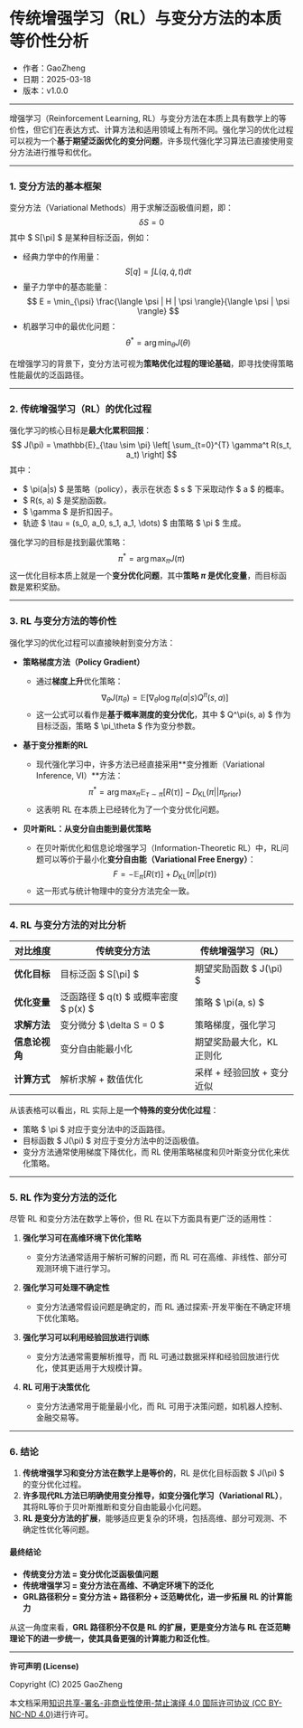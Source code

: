 # **传统增强学习（RL）与变分方法的本质等价性分析**

- 作者：GaoZheng
- 日期：2025-03-18
- 版本：v1.0.0

---

增强学习（Reinforcement Learning, RL）与变分方法在本质上具有数学上的等价性，但它们在表达方式、计算方法和适用领域上有所不同。强化学习的优化过程可以视为一个**基于期望泛函优化的变分问题**，许多现代强化学习算法已直接使用变分方法进行推导和优化。

---

### **1. 变分方法的基本框架**
变分方法（Variational Methods）用于求解泛函极值问题，即：
$$
\delta S = 0
$$
其中 $ S[\pi] $ 是某种目标泛函，例如：
- 经典力学中的作用量：
  $$
  S[q] = \int L(q, \dot{q}, t) dt
  $$
- 量子力学中的基态能量：
  $$
  E = \min_{\psi} \frac{\langle \psi | H | \psi \rangle}{\langle \psi | \psi \rangle}
  $$
- 机器学习中的最优化问题：
  $$
  \theta^* = \arg\min_{\theta} J(\theta)
  $$

在增强学习的背景下，变分方法可视为**策略优化过程的理论基础**，即寻找使得策略性能最优的泛函路径。

---

### **2. 传统增强学习（RL）的优化过程**
强化学习的核心目标是**最大化累积回报**：
$$
J(\pi) = \mathbb{E}_{\tau \sim \pi} \left[ \sum_{t=0}^{T} \gamma^t R(s_t, a_t) \right]
$$
其中：
- $ \pi(a|s) $ 是策略（policy），表示在状态 $ s $ 下采取动作 $ a $ 的概率。
- $ R(s, a) $ 是奖励函数。
- $ \gamma $ 是折扣因子。
- 轨迹 $ \tau = (s_0, a_0, s_1, a_1, \dots) $ 由策略 $ \pi $ 生成。

强化学习的目标是找到最优策略：
$$
\pi^* = \arg\max_{\pi} J(\pi)
$$
这一优化目标本质上就是一个**变分优化问题**，其中**策略 $\pi$ 是优化变量**，而目标函数是累积奖励。

---

### **3. RL 与变分方法的等价性**
强化学习的优化过程可以直接映射到变分方法：
- **策略梯度方法（Policy Gradient）**
  - 通过**梯度上升**优化策略：
    $$
    \nabla_\theta J(\pi_\theta) = \mathbb{E} \left[ \nabla_\theta \log \pi_\theta(a|s) Q^\pi(s, a) \right]
    $$
  - 这一公式可以看作是**基于概率测度的变分优化**，其中 $ Q^\pi(s, a) $ 作为目标泛函，策略 $ \pi_\theta $ 作为变分参数。

- **基于变分推断的RL**
  - 现代强化学习中，许多方法已经直接采用**变分推断（Variational Inference, VI）**方法：
    $$
    \pi^* = \arg\max_{\pi} \mathbb{E}_{\tau \sim \pi} \left[ R(\tau) \right] - D_{\text{KL}}(\pi || \pi_{\text{prior}})
    $$
  - 这表明 RL 在本质上已经转化为了一个变分优化问题。

- **贝叶斯RL：从变分自由能到最优策略**
  - 在贝叶斯优化和信息论增强学习（Information-Theoretic RL）中，RL问题可以等价于最小化**变分自由能（Variational Free Energy）**：
    $$
    F = -\mathbb{E}_{\pi} [ R(\tau) ] + D_{\text{KL}}(\pi || p(\tau))
    $$
  - 这一形式与统计物理中的变分方法完全一致。

---

### **4. RL 与变分方法的对比分析**
| **对比维度** | **传统变分方法** | **传统增强学习（RL）** |
|-------------|----------------|----------------|
| **优化目标** | 目标泛函 $ S[\pi] $ | 期望奖励函数 $ J(\pi) $ |
| **优化变量** | 泛函路径 $ q(t) $ 或概率密度 $ p(x) $ | 策略 $ \pi(a, s) $ |
| **求解方法** | 变分微分 $ \delta S = 0 $ | 策略梯度，强化学习 |
| **信息论视角** | 变分自由能最小化 | 期望奖励最大化，KL 正则化 |
| **计算方式** | 解析求解 + 数值优化 | 采样 + 经验回放 + 变分近似 |

从该表格可以看出，RL 实际上是**一个特殊的变分优化过程**：
- 策略 $ \pi $ 对应于变分法中的泛函路径。
- 目标函数 $ J(\pi) $ 对应于变分方法中的泛函极值。
- 变分方法通常使用梯度下降优化，而 RL 使用策略梯度和贝叶斯变分优化来优化策略。

---

### **5. RL 作为变分方法的泛化**
尽管 RL 和变分方法在数学上等价，但 RL 在以下方面具有更广泛的适用性：
1. **强化学习可在高维环境下优化策略**
   - 变分方法通常适用于解析可解的问题，而 RL 可在高维、非线性、部分可观测环境下进行学习。
  
2. **强化学习可处理不确定性**
   - 变分方法通常假设问题是确定的，而 RL 通过探索-开发平衡在不确定环境下优化策略。

3. **强化学习可以利用经验回放进行训练**
   - 变分方法通常需要解析推导，而 RL 可通过数据采样和经验回放进行优化，使其更适用于大规模计算。

4. **RL 可用于决策优化**
   - 变分方法通常用于能量最小化，而 RL 可用于决策问题，如机器人控制、金融交易等。

---

### **6. 结论**
1. **传统增强学习和变分方法在数学上是等价的**，RL 是优化目标函数 $ J(\pi) $ 的变分优化过程。
2. **许多现代RL方法已明确使用变分推导，如变分强化学习（Variational RL）**，其将RL等价于贝叶斯推断和变分自由能最小化问题。
3. **RL 是变分方法的扩展**，能够适应更复杂的环境，包括高维、部分可观测、不确定性优化等问题。

#### **最终结论**
- **传统变分方法 = 变分优化泛函极值问题**
- **传统增强学习 = 变分方法在高维、不确定环境下的泛化**
- **GRL路径积分 = 变分方法 + 路径积分 + 泛范畴优化，进一步拓展 RL 的计算能力**

从这一角度来看，**GRL 路径积分不仅是 RL 的扩展，更是变分方法与 RL 在泛范畴理论下的进一步统一，使其具备更强的计算能力和泛化性**。

---

**许可声明 (License)**

Copyright (C) 2025 GaoZheng 

本文档采用[知识共享-署名-非商业性使用-禁止演绎 4.0 国际许可协议 (CC BY-NC-ND 4.0)](https://creativecommons.org/licenses/by-nc-nd/4.0/deed.zh-Hans)进行许可。
